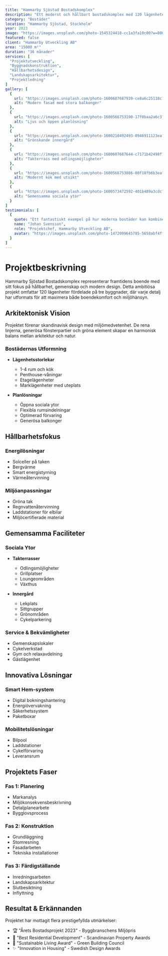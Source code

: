 ```yaml
---
title: "Hammarby Sjöstad Bostadskomplex"
description: "Ett modernt och hållbart bostadskomplex med 120 lägenheter i Hammarby Sjöstad, designat för optimal energieffektivitet och livskvalitet."
category: "Bostäder"
location: "Hammarby Sjöstad, Stockholm"
year: 2023
image: "https://images.unsplash.com/photo-1545324418-cc1a3fa10c00?w=800"
featured: false
client: "Hammarby Utveckling AB"
area: "15000 m²"
duration: "36 månader"
services: [
  "Projektutveckling",
  "Byggnadskonstruktion",
  "Hållbarhetsdesign",
  "Landskapsarkitektur",
  "Projektledning"
]
gallery: [
  {
    url: "https://images.unsplash.com/photo-1600607687939-ce8a6c25118c?w=800",
    alt: "Modern fasad med stora balkonger"
  },
  {
    url: "https://images.unsplash.com/photo-1600566753190-17f0baa2a6c3?w=800",
    alt: "Ljus och öppen planlösning"
  },
  {
    url: "https://images.unsplash.com/photo-1600210492493-0946911123ea?w=800",
    alt: "Grönskande innergård"
  },
  {
    url: "https://images.unsplash.com/photo-1600607687644-c7171b42498f?w=800",
    alt: "Takterrass med odlingsmöjligheter"
  },
  {
    url: "https://images.unsplash.com/photo-1600566753086-00f18fb6b3ea?w=800",
    alt: "Modernt kök med utsikt"
  },
  {
    url: "https://images.unsplash.com/photo-1600573472592-401b489a3cdc?w=800",
    alt: "Gemensamma sociala ytor"
  }
]
testimonials: [
  {
    quote: "Ett fantastiskt exempel på hur moderna bostäder kan kombinera komfort med hållbarhet. NG STHLM AB har skapat ett landmärke för framtidens boende.",
    name: "Johan Svensson",
    role: "Projektchef, Hammarby Utveckling AB",
    avatar: "https://images.unsplash.com/photo-1472099645785-5658abf4ff4e?w=150"
  }
]
---
```


# Projektbeskrivning

Hammarby Sjöstad Bostadskomplex representerar framtidens boende med sitt fokus på hållbarhet, gemenskap och modern design. Detta ambitiösa projekt omfattar 120 lägenheter fördelade på tre byggnader, där varje detalj har utformats för att maximera både boendekomfort och miljöhänsyn.

## Arkitektonisk Vision

Projektet förenar skandinavisk design med miljömedvetenhet. De rena linjerna, generösa fönsterpartier och gröna element skapar en harmonisk balans mellan arkitektur och natur.

### Bostädernas Utformning

- **Lägenhetsstorlekar**
  - 1-4 rum och kök
  - Penthouse-våningar
  - Etagelägenheter
  - Marklägenheter med uteplats

- **Planlösningar**
  - Öppna sociala ytor
  - Flexibla rumsindelningar
  - Optimerad förvaring
  - Generösa balkonger

## Hållbarhetsfokus

### Energilösningar
- Solceller på taken
- Bergvärme
- Smart energistyrning
- Värmeåtervinning

### Miljöanpassningar
- Gröna tak
- Regnvattenåtervinning
- Laddstationer för elbilar
- Miljöcertifierade material

## Gemensamma Faciliteter

### Sociala Ytor
- **Takterrasser**
  - Odlingsmöjligheter
  - Grillplatser
  - Loungeområden
  - Växthus

- **Innergård**
  - Lekplats
  - Sittgrupper
  - Grönområden
  - Cykelparkering

### Service & Bekvämligheter
- Gemenskapslokaler
- Cykelverkstad
- Gym och relaxavdelning
- Gästlägenhet

## Innovativa Lösningar

### Smart Hem-system
- Digital bokningshantering
- Energiövervakning
- Säkerhetssystem
- Paketboxar

### Mobilitetslösningar
- Bilpool
- Laddstationer
- Cykelförvaring
- Leveransrum

## Projektets Faser

### Fas 1: Planering
- Markanalys
- Miljökonsekvensbeskrivning
- Detaljplanearbete
- Bygglovsprocess

### Fas 2: Konstruktion
- Grundläggning
- Stomresning
- Fasadarbeten
- Tekniska installationer

### Fas 3: Färdigställande
- Inredningsarbeten
- Landskapsarkitektur
- Slutbesiktning
- Inflyttning

## Resultat & Erkännanden

Projektet har mottagit flera prestigefyllda utmärkelser:

- 🏆 "Årets Bostadsprojekt 2023" - Byggbranschens Miljöpris
- 🌟 "Best Residential Development" - Scandinavian Property Awards
- 🌱 "Sustainable Living Award" - Green Building Council
- ✨ "Innovation in Housing" - Swedish Design Awards